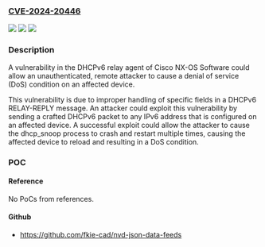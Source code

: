 ### [CVE-2024-20446](https://cve.mitre.org/cgi-bin/cvename.cgi?name=CVE-2024-20446)
![](https://img.shields.io/static/v1?label=Product&message=Cisco%20NX-OS%20Software&color=blue)
![](https://img.shields.io/static/v1?label=Version&message=%3D%2010.2(1)%20&color=brighgreen)
![](https://img.shields.io/static/v1?label=Vulnerability&message=NULL%20Pointer%20Dereference&color=brighgreen)

### Description

A vulnerability in the DHCPv6 relay agent of Cisco NX-OS Software could allow an unauthenticated, remote attacker to cause a denial of service (DoS) condition on an affected device.This vulnerability is due to improper handling of specific fields in a DHCPv6 RELAY-REPLY message. An attacker could exploit this vulnerability by sending a crafted DHCPv6 packet to any IPv6 address that is configured on an affected device. A successful exploit could allow the attacker to cause the dhcp_snoop process to crash and restart multiple times, causing the affected device to reload and resulting in a DoS condition.

### POC

#### Reference
No PoCs from references.

#### Github
- https://github.com/fkie-cad/nvd-json-data-feeds

